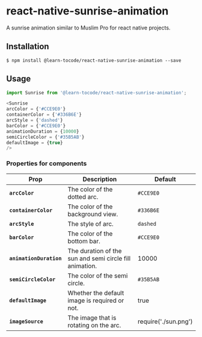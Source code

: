 # react-native-sunrise-animation
A sunrise animation similar to Muslim Pro for react native projects.

## Installation

`$ npm install @learn-tocode/react-native-sunrise-animation --save`

## Usage

```js
import Sunrise from '@learn-tocode/react-native-sunrise-animation';

<Sunrise 
arcColor = {'#CCE9E0'} 
containerColor = {'#336B6E'} 
arcStyle = {'dashed'} 
barColor = {'#CCE9E0'} 
animationDuration = {10000} 
semiCircleColor = {'#35B5AB'} 
defaultImage = {true} 
/>
```

### Properties for components

| Prop                                 | Description                                                                  | Default                |
| ------------------------------------ | ---------------------------------------------------------------------------- | ---------------------- |
| **`arcColor`**                       | The color of the dotted arc.                                                 | `#CCE9E0`              |
| **`containerColor`**                 | The color of the background view.                                            | `#336B6E`              |
| **`arcStyle`**                       | The style of arc.                                                            | `dashed`               |
| **`barColor`**                       | The color of the bottom bar.                                                 | `#CCE9E0`              |
| **`animationDuration`**              | The duration of the sun and semi circle fill animation.                      | 10000                  |
| **`semiCircleColor`**                | The color of the semi circle.                                                | `#35B5AB`              |
| **`defaultImage`**                   | Whether the default image is required or not.                                | true                   |
| **`imageSource`**                    | The image that is rotating on the arc.                                       | require('./sun.png')   |

